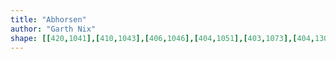 ```yaml
---
title: "Abhorsen"
author: "Garth Nix"
shape: [[420,1041],[410,1043],[406,1046],[404,1051],[403,1073],[404,1303],[402,1420],[403,1447],[401,1455],[402,1583],[400,1602],[399,1721],[401,1763],[405,1768],[412,1771],[526,1771],[539,1768],[544,1762],[544,1686],[546,1663],[546,1585],[548,1534],[547,1521],[553,1350],[554,1248],[557,1236],[559,1209],[558,1111],[561,1081],[559,1057],[558,1053],[554,1049],[542,1045],[484,1044],[451,1041]]
---
```


